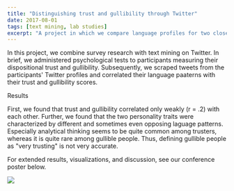 ```yaml
---
title: "Distinguishing trust and gullibility through Twitter"
date: 2017-08-01
tags: [text mining, lab studies]
excerpt: "A project in which we compare language profiles for two closely related personality constructs: Trust and gullibility"
---
```


In this project, we combine survey research with text mining on Twitter. In brief, we administered psychological tests to participants measuring their dispositional trust and gullibility. Subsequently, we scraped tweets from the participants' Twitter profiles and correlated their language paaterns with their trust and gullibility scores.

Results

First, we found that trust and gullibility correlated only weakly (r = .2) with each other. Further, we found that the two personality traits were characterized by different and sometimes even opposing laguage patterns. Especially analytical thinking seems to be quite common among trusters, whereas it is quite rare among gullible people. Thus, defining gullible people as "very trusting" is not very accurate.

For extended results, visualizations, and discussion, see our conference poster below.

<img src="{{site.baseurl}}/assets/Tiber poster.jpg">
